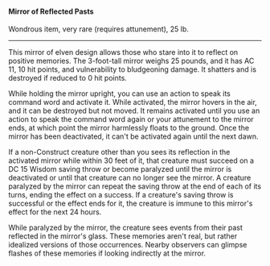 #### Mirror of Reflected Pasts

Wondrous item, very rare (requires attunement), 25 lb.

---

This mirror of elven design allows those who stare into it to reflect on positive memories. The 3-foot-tall mirror weighs 25 pounds, and it has AC 11, 10 hit points, and vulnerability to bludgeoning damage. It shatters and is destroyed if reduced to 0 hit points.

While holding the mirror upright, you can use an action to speak its command word and activate it. While activated, the mirror hovers in the air, and it can be destroyed but not moved. It remains activated until you use an action to speak the command word again or your attunement to the mirror ends, at which point the mirror harmlessly floats to the ground. Once the mirror has been deactivated, it can't be activated again until the next dawn.

If a non-Construct creature other than you sees its reflection in the activated mirror while within 30 feet of it, that creature must succeed on a DC 15 Wisdom saving throw or become paralyzed until the mirror is deactivated or until that creature can no longer see the mirror. A creature paralyzed by the mirror can repeat the saving throw at the end of each of its turns, ending the effect on a success. If a creature's saving throw is successful or the effect ends for it, the creature is immune to this mirror's effect for the next 24 hours.

While paralyzed by the mirror, the creature sees events from their past reflected in the mirror's glass. These memories aren't real, but rather idealized versions of those occurrences. Nearby observers can glimpse flashes of these memories if looking indirectly at the mirror.